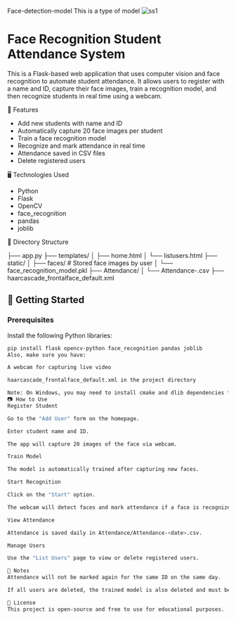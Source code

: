  Face-detection-model
This is a type of model
![ss1](https://github.com/user-attachments/assets/b06f0fef-ad65-4a5a-9aec-fa1b53c7050f)
# Face Recognition Student Attendance System

This is a Flask-based web application that uses computer vision and face recognition to automate student attendance. It allows users to register with a name and ID, capture their face images, train a recognition model, and then recognize students in real time using a webcam.

 🔧 Features

- Add new students with name and ID
- Automatically capture 20 face images per student
- Train a face recognition model
- Recognize and mark attendance in real time
- Attendance saved in CSV files
- Delete registered users

 🖥️ Technologies Used

- Python
- Flask
- OpenCV
- face_recognition
- pandas
- joblib

📁 Directory Structure

 ├── app.py ├── templates/ │ ├── home.html │ └── listusers.html ├── static/ │ ├── faces/ # Stored face images by user │ └── face_recognition_model.pkl ├── Attendance/ │ └── Attendance-<date>.csv ├── haarcascade_frontalface_default.xml
 
## 🚀 Getting Started

### Prerequisites

Install the following Python libraries:

```bash
pip install flask opencv-python face_recognition pandas joblib
Also, make sure you have:

A webcam for capturing live video

haarcascade_frontalface_default.xml in the project directory

Note: On Windows, you may need to install cmake and dlib dependencies for face_recognition
📷 How to Use
Register Student

Go to the "Add User" form on the homepage.

Enter student name and ID.

The app will capture 20 images of the face via webcam.

Train Model

The model is automatically trained after capturing new faces.

Start Recognition

Click on the "Start" option.

The webcam will detect faces and mark attendance if a face is recognized.

View Attendance

Attendance is saved daily in Attendance/Attendance-<date>.csv.

Manage Users

Use the "List Users" page to view or delete registered users.

📝 Notes
Attendance will not be marked again for the same ID on the same day.

If all users are deleted, the trained model is also deleted and must be retrained.

📄 License
This project is open-source and free to use for educational purposes.
